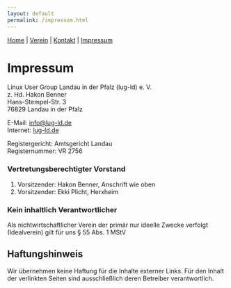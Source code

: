 ```yaml
---
layout: default
permalink: /impressum.html
---
```

[Home](/) | [Verein](verein.html) | [Kontakt](kontakt.html) | [Impressum](impressum.html)

# Impressum
Linux User Group Landau in der Pfalz (lug-ld) e. V.  
z. Hd. Hakon Benner  
Hans-Stempel-Str. 3  
76829 Landau in der Pfalz

E-Mail: [info@lug-ld.de](mailto:info@lug-ld.de)  
Internet: [lug-ld.de](https://lug-ld.de)

Registergericht: Amtsgericht Landau  
Registernummer: VR 2756

### Vertretungsberechtigter Vorstand
1. Vorsitzender: Hakon Benner, Anschrift wie oben
1. Vorsitzender: Ekki Plicht, Herxheim

### Kein inhaltlich Verantwortlicher
Als nichtwirtschaftlicher Verein der primär nur ideelle Zwecke verfolgt (Idealverein) gilt für uns § 55 Abs. 1 MStV

## Haftungshinweis
Wir übernehmen keine Haftung für die Inhalte externer Links. Für den Inhalt der verlinkten Seiten sind ausschließlich deren Betreiber verantwortlich.
